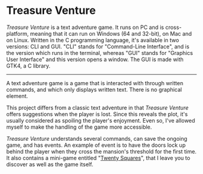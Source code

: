 # Treasure Venture

*Treasure Venture* is a text adventure game. It runs on PC and is cross-platform, meaning that it can run on Windows (64 and 32-bit), on Mac and on Linux. Written in the C programming language, it's available in two versions: CLI and GUI. "CLI" stands for "Command-Line Interface", and is the version which runs in the terminal, whereas "GUI" stands for "Graphics User Interface" and this version opens a window. The GUI is made with GTK4, a C library.  

---

A text adventure game is a game that is interacted with through written commands, and which only displays written text. There is no graphical element.  

This project differs from a classic text adventure in that *Treasure Venture* offers suggestions when the player is lost. Since this reveals the plot, it's usually considered as spoiling the player's enjoyment. Even so, I've allowed myself to make the handling of the game more accessible.  

*Treasure Venture* understands several commands, can save the ongoing game, and has events. An example of event is to have the doors lock up behind the player when they cross the mansion's threshold for the first time. It also contains a mini-game entitled "[Twenty Squares](https://github.com/TheLycorisRadiata/c_game_twentysquares)", that I leave you to discover as well as the game itself.  

